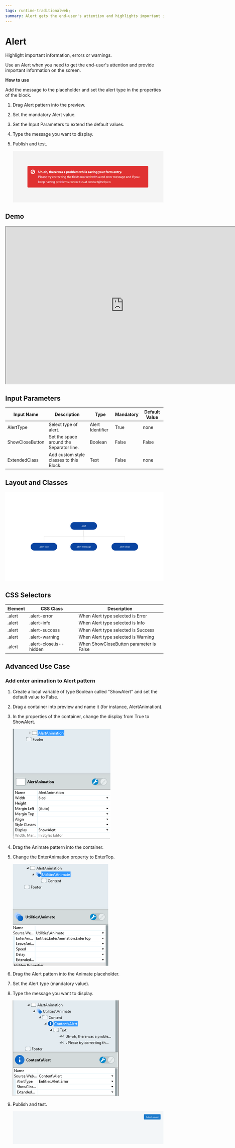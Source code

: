 ```yaml
---
tags: runtime-traditionalweb; 
summary: Alert gets the end-user's attention and highlights important information, errors or warnings on the screen.
---
```


# Alert

Highlight important information, errors or warnings.

Use an Alert when you need to get the end-user's attention and provide important information on the screen.

**How to use**

Add the message to the placeholder and set the alert type in the properties of the block.

1. Drag Alert pattern into the preview.
1. Set the mandatory Alert value.
1. Set the Input Parameters to extend the default values.
1. Type the message you want to display.
1. Publish and test.

    ![](<images/alert-image-1.png>)

## Demo

<iframe src="https://drive.google.com/file/d/1y-QGezt0e_ZN6sLlKUclAz9lSxiH7Qap/preview" width="750" height="500"></iframe>

## Input Parameters

| **Input Name** |  **Description** |  **Type** | **Mandatory** | **Default Value** |
|---|---|---|---|---|
| AlertType  | Select type of alert. | Alert Identifier | True | none |
| ShowCloseButton  | Set the space around the Separator line. | Boolean | False | False |
| ExtendedClass  |  Add custom style classes to this Block. |  Text | False | none |

## Layout and Classes

![](<images/alert-image-2.png>)

## CSS Selectors

| **Element** |  **CSS Class** |  **Description**  |
| --- | --- | --- |
| .alert | .alert-error |  When Alert type selected is Error  |
| .alert | .alert-info |  When Alert type selected is Info  |
| .alert | .alert-success |  When Alert type selected is Success  |
| .alert | .alert-warning |  When Alert type selected is Warning  |
| .alert | .alert-close.is--hidden |  When ShowCloseButton parameter is False  |

## Advanced Use Case

### Add enter animation to Alert pattern

1. Create a local variable of type Boolean called "ShowAlert" and set the default value to False.
1. Drag a container into preview and name it (for instance, AlertAnimation).
1. In the properties of the container, change the display from True to ShowAlert.

    ![](<images/alert-image-3.png>)

1. Drag the Animate pattern into the container.
1. Change the EnterAnimation property to EnterTop.

    ![](<images/alert-image-4.png>)

1. Drag the Alert pattern into the Animate placeholder.
1. Set the Alert type (mandatory value).
1. Type the message you want to display.

    ![](<images/alert-image-5.png>)
    
1. Publish and test.

    ![](<images/alert-image-6.gif>)

